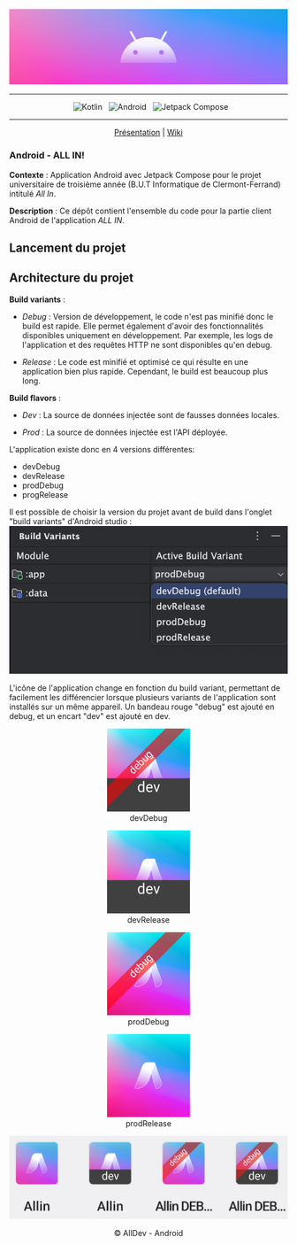 <div align="center">

  <img src="doc/Banner-AllIn.png" />
    
---

&nbsp; ![Kotlin](https://img.shields.io/badge/Kotlin-B125EA.svg?style=for-the-badge&logo=Kotlin&logoColor=white)
&nbsp; ![Android](https://img.shields.io/badge/Android-A4C639.svg?style=for-the-badge&logo=Android&logoColor=white)
&nbsp; ![Jetpack Compose](https://img.shields.io/badge/Jetpack%20Compose-4286F5.svg?style=for-the-badge&logo=JetpackCompose&logoColor=white)

---

[Présentation](#android---all-in) | [Wiki](https://codefirst.iut.uca.fr/git/AllDev/Gestion_de_projet/wiki)

</div>

### Android - ALL IN!

**Contexte** : Application Android avec Jetpack Compose pour le projet universitaire de troisième année (B.U.T Informatique de Clermont-Ferrand) intitulé *All In*.
</br>

**Description** : Ce dépôt contient l'ensemble du code pour la partie client Android de l'application *ALL IN*.
</br>

## Lancement du projet 

## Architecture du projet

**Build variants** : 
 - *Debug* : Version de développement, le code n'est pas minifié donc le build est rapide. Elle permet également d'avoir des fonctionnalités disponibles uniquement en développement. Par exemple, les logs de l'application et des requêtes HTTP ne sont disponibles qu'en debug.

 - *Release* : Le code est minifié et optimisé ce qui résulte en une application bien plus rapide. Cependant, le build est beaucoup plus long.

 **Build flavors** : 
 - *Dev* : La source de données injectée sont de fausses données locales.
 
 - *Prod* : La source de données injectée est l'API déployée.

 L'application existe donc en 4 versions différentes: 
 - devDebug
 - devRelease
 - prodDebug
 - progRelease

 Il est possible de choisir la version du projet avant de build dans l'onglet "build variants" d'Android studio : 
 <img src="doc/Build_variants.png" />

L'icône de l'application change en fonction du build variant, permettant de facilement les différencier lorsque plusieurs variants de l'application sont installés sur un même appareil. Un bandeau rouge "debug" est ajouté en debug, et un encart "dev" est ajouté en dev. 

<div align="center">
  <figure>
      <img src="doc/ic_launcher_devDebug.jpg" width="150"/>
      <figcaption>devDebug</figcaption>
  </figure>
  <figure>
      <img src="doc/ic_launcher_devRelease.jpg" width="150"/>
      <figcaption>devRelease</figcaption>
  </figure>
  <figure>
      <img src="doc/ic_launcher_prodDebug.jpg" width="150"/>
      <figcaption>prodDebug</figcaption>
  </figure>     
  <figure>
      <img src="doc/ic_launcher_prodRelease.jpg" width="150"/>
      <figcaption>prodRelease</figcaption>
  </figure>    

  <img src="doc/ic_launchers_screenshot.png"/>
</div>

<div align="center">

© AllDev - Android

</div>